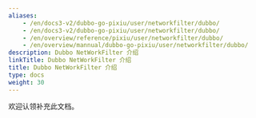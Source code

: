 ```yaml
---
aliases:
    - /en/docs3-v2/dubbo-go-pixiu/user/networkfilter/dubbo/
    - /en/docs3-v2/dubbo-go-pixiu/user/networkfilter/dubbo/
    - /en/overview/reference/pixiu/user/networkfilter/dubbo/
    - /en/overview/mannual/dubbo-go-pixiu/user/networkfilter/dubbo/
description: Dubbo NetWorkFilter 介绍
linkTitle: Dubbo NetWorkFilter 介绍
title: Dubbo NetWorkFilter 介绍
type: docs
weight: 30
---
```







欢迎认领补充此文档。
